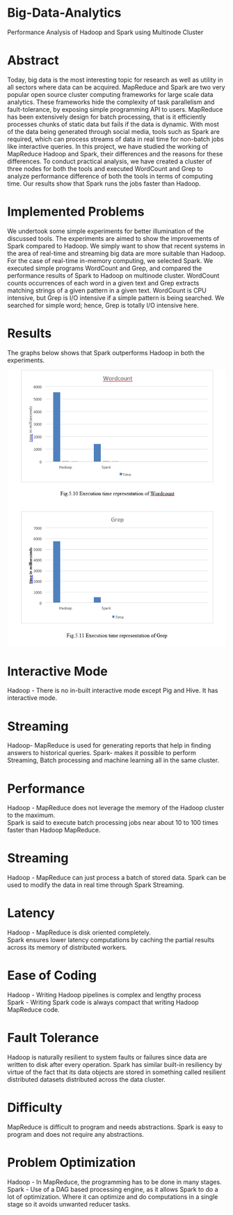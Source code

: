 # Big-Data-Analytics
Performance Analysis of Hadoop and Spark using Multinode Cluster
# Abstract
Today, big data is the most interesting topic for research as well as utility in all
sectors where data can be acquired. MapReduce and Spark are two very popular open
source cluster computing frameworks for large scale data analytics. These
frameworks hide the complexity of task parallelism and fault-tolerance, by exposing
simple programming API to users. MapReduce has been extensively design for batch
processing, that is it efficiently processes chunks of static data but fails if the data is
dynamic. With most of the data being generated through social media, tools such as
Spark are required, which can process streams of data in real time for non-batch jobs
like interactive queries. In this project, we have studied the working of MapReduce
Hadoop and Spark, their differences and the reasons for these differences. To conduct
practical analysis, we have created a cluster of three nodes for both the tools and
executed WordCount and Grep to analyze performance difference of both the tools in
terms of computing time. Our results show that Spark runs the jobs faster than
Hadoop.

# Implemented Problems
We undertook some simple experiments for better illumination of the discussed tools.
The experiments are aimed to show the improvements of Spark compared to Hadoop. We
simply want to show that recent systems in the area of real-time and streaming big data
are more suitable than Hadoop. For the case of real-time in-memory computing, we
selected Spark. We executed simple programs WordCount and Grep, and compared the
performance results of Spark to Hadoop on multinode cluster.
WordCount counts occurrences of each word in a given text and Grep extracts matching
strings of a given pattern in a given text. WordCount is CPU intensive, but Grep is I/O
intensive if a simple pattern is being searched. We searched for simple word; hence, Grep
is totally I/O intensive here.

# Results 

The graphs below shows that Spark outperforms Hadoop in both the experiments. 

![alt text](https://github.com/Nirvi1/Big-Data-Analytics/blob/master/Graph_ExecutionTime_Hadoop_Spark.PNG)
# Interactive Mode 
Hadoop - There is no in-built interactive mode except Pig and Hive. 
It has interactive mode. 
# Streaming 
Hadoop- MapReduce is used for generating reports that help in finding answers to historical queries. 
Spark- makes it possible to perform Streaming, Batch processing and machine learning all in the same cluster. 
# Performance 
Hadoop - MapReduce does not leverage the memory of the Hadoop cluster to the maximum. 	
Spark is said to execute batch processing jobs near about 10 to 100 times faster than Hadoop MapReduce. 
# Streaming 	
Hadoop - MapReduce can just process a batch of stored data. 
Spark can be used to modify the data in real time through Spark Streaming. 
# Latency
Hadoop - MapReduce is disk oriented completely. 	
Spark ensures lower latency computations by caching the partial results across its memory of distributed workers. 
# Ease of Coding 	
Hadoop - Writing Hadoop pipelines is complex and lengthy 
process 	
Spark - Writing Spark code is always compact that writing Hadoop MapReduce code. 
# Fault Tolerance 
Hadoop is naturally resilient to system faults or failures since data are written to disk after every operation.
Spark has similar built-in resiliency by virtue of the fact that its data objects are stored in something called resilient distributed datasets distributed across the data cluster. 
# Difficulty 	
MapReduce is difficult to program and needs abstractions. 
Spark is easy to program and does not require any abstractions. 
# Problem Optimization 
Hadoop - In MapReduce, the programming has to be done in many stages. 	
Spark - Use of a DAG based processing engine, as it allows Spark to do a lot of optimization. Where it can optimize and do computations in a single stage so it avoids unwanted reducer tasks. 
 
